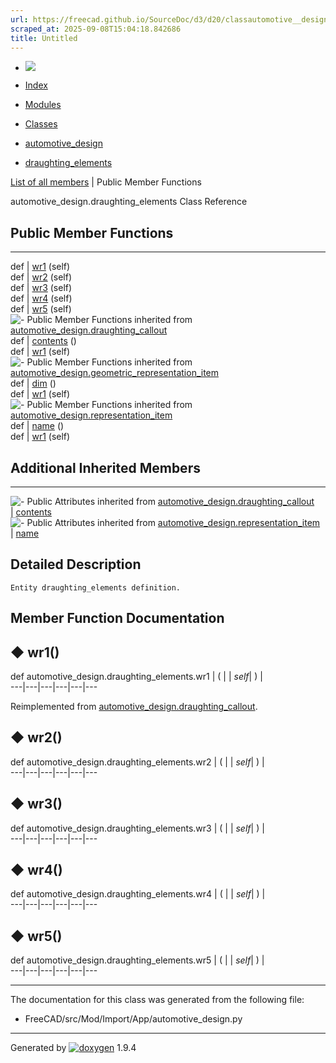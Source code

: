 ```yaml
---
url: https://freecad.github.io/SourceDoc/d3/d20/classautomotive__design_1_1draughting__elements.html
scraped_at: 2025-09-08T15:04:18.842686
title: Untitled
---
```


  * [ ![](https://www.freecad.org/svg/logo-freecad.svg) ](https://freecadweb.org "FreeCAD")
  * [Index](../../index.html "Index")
  * [Modules](../../modules.html "Modules list")
  * [Classes](../../annotated.html "Annotated list")

  * [automotive_design](../../d4/ddf/namespaceautomotive__design.html)
  * [draughting_elements](../../d3/d20/classautomotive__design_1_1draughting__elements.html)

[List of all members](../../de/d3d/classautomotive__design_1_1draughting__elements-members.html) | Public Member Functions

automotive_design.draughting_elements Class Reference

##  Public Member Functions  
  
---  
def | [wr1](../../d3/d20/classautomotive__design_1_1draughting__elements.html#a893f6b5a787b0223ebff5fcdcbfca6cd) (self)  
def | [wr2](../../d3/d20/classautomotive__design_1_1draughting__elements.html#abaccdc9f9a2fc40aa864643fbf5241c0) (self)  
def | [wr3](../../d3/d20/classautomotive__design_1_1draughting__elements.html#a928c2f20785a47ae8ec8c5b01af9f12a) (self)  
def | [wr4](../../d3/d20/classautomotive__design_1_1draughting__elements.html#a8698f8d088e0821c2069eb33c6632e44) (self)  
def | [wr5](../../d3/d20/classautomotive__design_1_1draughting__elements.html#ae0e133f4fc0fc88159f56ee4745cdf2e) (self)  
![-](../../closed.png) Public Member Functions inherited from
[automotive_design.draughting_callout](../../d4/de1/classautomotive__design_1_1draughting__callout.html)  
def | [contents](../../d4/de1/classautomotive__design_1_1draughting__callout.html#acf617c2d544e2d30f0955d729b44621e) ()  
def | [wr1](../../d4/de1/classautomotive__design_1_1draughting__callout.html#a28ae66d147cee76341c7723dc97c5199) (self)  
![-](../../closed.png) Public Member Functions inherited from
[automotive_design.geometric_representation_item](../../de/d5e/classautomotive__design_1_1geometric__representation__item.html)  
def | [dim](../../de/d5e/classautomotive__design_1_1geometric__representation__item.html#aef245618450610e88788dcaea46ad742) ()  
def | [wr1](../../de/d5e/classautomotive__design_1_1geometric__representation__item.html#a9677d2be5fc5c7c8ccb6819380198bbc) (self)  
![-](../../closed.png) Public Member Functions inherited from
[automotive_design.representation_item](../../d3/d20/classautomotive__design_1_1representation__item.html)  
def | [name](../../d3/d20/classautomotive__design_1_1representation__item.html#a33b5812d92aa0d107b4fd4274c17b9d9) ()  
def | [wr1](../../d3/d20/classautomotive__design_1_1representation__item.html#af350c19fc5e5763d4991494a99d979ed) (self)  
  
##  Additional Inherited Members  
  
---  
![-](../../closed.png) Public Attributes inherited from
[automotive_design.draughting_callout](../../d4/de1/classautomotive__design_1_1draughting__callout.html)  
|
[contents](../../d4/de1/classautomotive__design_1_1draughting__callout.html#a49273f8ccce6bae275a653e269e984fe)  
![-](../../closed.png) Public Attributes inherited from
[automotive_design.representation_item](../../d3/d20/classautomotive__design_1_1representation__item.html)  
|
[name](../../d3/d20/classautomotive__design_1_1representation__item.html#a3d48fe912053adaf5f187b606fa81c87)  
  
## Detailed Description

    
    
    Entity draughting_elements definition.

## Member Function Documentation

## ◆ wr1()

def automotive_design.draughting_elements.wr1  | ( |  | _self_| ) |   
---|---|---|---|---|---  
  
Reimplemented from
[automotive_design.draughting_callout](../../d4/de1/classautomotive__design_1_1draughting__callout.html#a28ae66d147cee76341c7723dc97c5199).

## ◆ wr2()

def automotive_design.draughting_elements.wr2  | ( |  | _self_| ) |   
---|---|---|---|---|---  
  
## ◆ wr3()

def automotive_design.draughting_elements.wr3  | ( |  | _self_| ) |   
---|---|---|---|---|---  
  
## ◆ wr4()

def automotive_design.draughting_elements.wr4  | ( |  | _self_| ) |   
---|---|---|---|---|---  
  
## ◆ wr5()

def automotive_design.draughting_elements.wr5  | ( |  | _self_| ) |   
---|---|---|---|---|---  
  
* * *

The documentation for this class was generated from the following file:

  * FreeCAD/src/Mod/Import/App/automotive_design.py

* * *

Generated by
[![doxygen](../../doxygen.svg)](https://www.doxygen.org/index.html) 1.9.4

